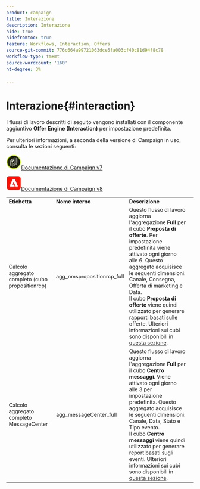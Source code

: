 ```yaml
---
product: campaign
title: Interazione
description: Interazione
hide: true
hidefromtoc: true
feature: Workflows, Interaction, Offers
source-git-commit: 776c664a99721063dce5fa003cf40c81d94f8c78
workflow-type: tm+mt
source-wordcount: '160'
ht-degree: 3%

---
```



# Interazione{#interaction}



I flussi di lavoro descritti di seguito vengono installati con il componente aggiuntivo **Offer Engine (Interaction)** per impostazione predefinita.

Per ulteriori informazioni, a seconda della versione di Campaign in uso, consulta le sezioni seguenti:

![](assets/do-not-localize/v7.jpeg)[Documentazione di Campaign v7](../../interaction/using/interaction-and-offer-management.md)

![](assets/do-not-localize/v8.png)[Documentazione di Campaign v8](https://experienceleague.adobe.com/docs/campaign/campaign-v8/send/interaction/interaction.html)


<table> 
 <tbody> 
  <tr> 
   <td> <strong>Etichetta</strong><br /> </td> 
   <td> <strong>Nome interno</strong><br /> </td> 
   <td> <strong>Descrizione</strong><br /> </td> 
  </tr> 
  <tr> 
   <td> <span class="uicontrol">Calcolo aggregato completo (cubo propositionrcp)</span> <br /> </td> 
   <td> <span class="uicontrol">agg_nmspropositionrcp_full</span> <br /> </td> 
   <td> Questo flusso di lavoro aggiorna l'aggregazione <strong>Full</strong> per il cubo <strong>Proposta di offerte</strong>. Per impostazione predefinita viene attivato ogni giorno alle 6. Questo aggregato acquisisce le seguenti dimensioni: Canale, Consegna, Offerta di marketing e Data.<br /> Il cubo <strong>Proposta di offerte</strong> viene quindi utilizzato per generare rapporti basati sulle offerte. Ulteriori informazioni sui cubi sono disponibili in <a href="../../reporting/using/ac-cubes.md">questa sezione</a>.<br /> </td> 
  </tr> 
   <tr> 
   <td> <span class="uicontrol">Calcolo aggregato completo MessageCenter</span> <br /> </td> 
   <td> <span class="uicontrol">agg_messageCenter_full</span> <br /> </td> 
   <td> Questo flusso di lavoro aggiorna l'aggregazione <strong>Full</strong> per il cubo <strong>Centro messaggi</strong>. Viene attivato ogni giorno alle 3 per impostazione predefinita. Questo aggregato acquisisce le seguenti dimensioni: Canale, Data, Stato e Tipo evento.<br /> Il cubo <strong>Centro messaggi</strong> viene quindi utilizzato per generare report basati sugli eventi. Ulteriori informazioni sui cubi sono disponibili in <a href="../../reporting/using/ac-cubes.md">questa sezione</a>.<br /> </td> 
   <td> <br /> </td> 
  </tr> 
 </tbody> 
</table>

